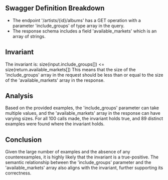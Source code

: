 ## Swagger Definition Breakdown
- The endpoint '/artists/{id}/albums' has a GET operation with a parameter 'include_groups' of type array in the query.
- The response schema includes a field 'available_markets' which is an array of strings.

## Invariant
The invariant is: size(input.include_groups[]) <= size(return.available_markets[])
This means that the size of the 'include_groups' array in the request should be less than or equal to the size of the 'available_markets' array in the response.

## Analysis
Based on the provided examples, the 'include_groups' parameter can take multiple values, and the 'available_markets' array in the response can have varying sizes.
For all 100 calls made, the invariant holds true, and 89 distinct examples were found where the invariant holds.

## Conclusion
Given the large number of examples and the absence of any counterexamples, it is highly likely that the invariant is a true-positive. The semantic relationship between the 'include_groups' parameter and the 'available_markets' array also aligns with the invariant, further supporting its correctness.
